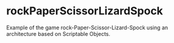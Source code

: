 # rockPaperScissorLizardSpock
Example of the game rock-Paper-Scissor-Lizard-Spock using an architecture based on Scriptable Objects.
